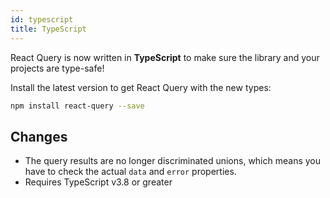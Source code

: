```yaml
---
id: typescript
title: TypeScript
---
```


React Query is now written in **TypeScript** to make sure the library and your projects are type-safe!

Install the latest version to get React Query with the new types:

```sh
npm install react-query --save
```

## Changes

- The query results are no longer discriminated unions, which means you have to check the actual `data` and `error` properties.
- Requires TypeScript v3.8 or greater
